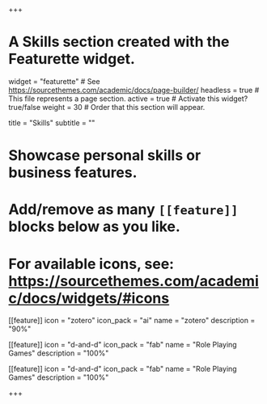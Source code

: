 +++
# A Skills section created with the Featurette widget.
widget = "featurette"  # See https://sourcethemes.com/academic/docs/page-builder/
headless = true  # This file represents a page section.
active = true  # Activate this widget? true/false
weight = 30  # Order that this section will appear.

title = "Skills"
subtitle = ""

# Showcase personal skills or business features.
#
# Add/remove as many `[[feature]]` blocks below as you like.
#
# For available icons, see: https://sourcethemes.com/academic/docs/widgets/#icons

[[feature]]
  icon = "zotero"
  icon_pack = "ai"
  name = "zotero"
  description = "90%"

  [[feature]]
  icon = "d-and-d"
  icon_pack = "fab"
  name = "Role Playing Games"
  description = "100%"

  [[feature]]
  icon = "d-and-d"
  icon_pack = "fab"
  name = "Role Playing Games"
  description = "100%"


+++
